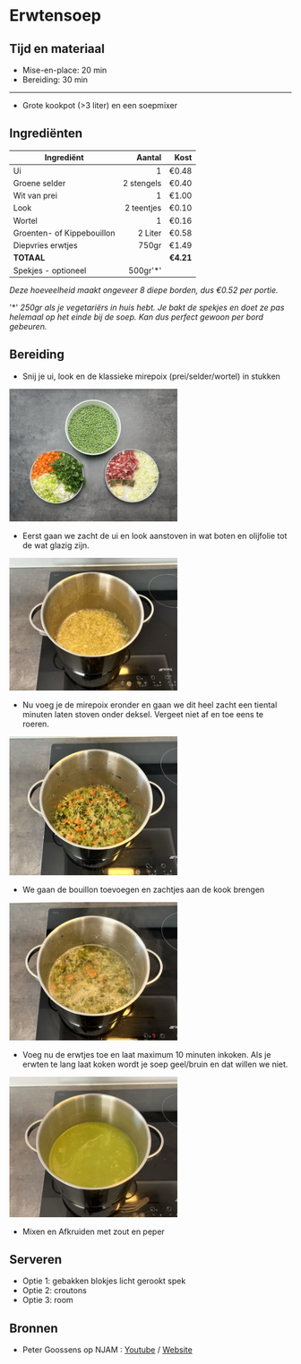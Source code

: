 # Erwtensoep
## Tijd en materiaal
* Mise-en-place: 20 min
* Bereiding: 30 min
---
* Grote kookpot (>3 liter) en een soepmixer

## Ingrediënten
| Ingrediënt | Aantal | Kost |
|----------|-------------:|------:|
| Ui | 1 | €0.48 |
| Groene selder | 2 stengels | €0.40 |
| Wit van prei | 1 | €1.00 |
| Look | 2 teentjes | €0.10|
| Wortel | 1 | €0.16 |
| Groenten- of Kippebouillon | 2 Liter | €0.58 |
| Diepvries erwtjes | 750gr | €1.49 |
| **TOTAAL** || **€4.21**|
| Spekjes - optioneel | 500gr'\*' | | 

*Deze hoeveelheid maakt ongeveer 8 diepe borden, dus €0.52 per portie.*

'\*' *250gr als je vegetariërs in huis hebt. Je bakt de spekjes en doet ze pas helemaal op het einde bij de soep. Kan dus perfect gewoon per bord gebeuren.* 

## Bereiding
* Snij je ui, look en de klassieke mirepoix (prei/selder/wortel) in stukken

<img src="/Assets/Pictures/Erwtensoep_miseenplace.png" width="300">

* Eerst gaan we zacht de ui en look aanstoven in wat boten en olijfolie tot de wat glazig zijn.

<img src="/Assets/Pictures/Erwtensoep_uilook.png" width="300">

* Nu voeg je de mirepoix eronder en gaan we dit heel zacht een tiental minuten laten stoven onder deksel. Vergeet niet af en toe eens te roeren.

<img src="/Assets/Pictures/Erwtensoep_mirepoix.png" width="300">

* We gaan de bouillon toevoegen en zachtjes aan de kook brengen

<img src="/Assets/Pictures/Erwtensoep_erwtenkoken.png" width="300">

* Voeg nu de erwtjes toe en laat maximum 10 minuten inkoken. Als je erwten te lang laat koken wordt je soep geel/bruin en dat willen we niet.

<img src="/Assets/Pictures/Erwtensoep_gemixt.png" width="300">

* Mixen en Afkruiden met zout en peper

## Serveren
* Optie 1: gebakken blokjes licht gerookt spek
* Optie 2: croutons
* Optie 3: room

## Bronnen
* Peter Goossens op NJAM : [Youtube](https://www.youtube.com/watch?v=gM8rlqfq9lE) / [Website](https://njam.tv/recepten/erwtensoep-met-broodcroutons)
